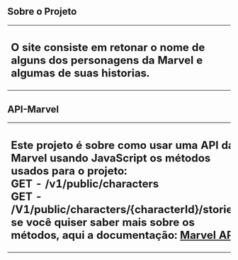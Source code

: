 ## Sobre o Projeto

<table>
    <tr>
        <td>
       	 	<h2>
            O site consiste em retonar o nome de alguns dos personagens da Marvel e algumas de suas historias.
            </h2>
        </td>
    </tr>

</table>

## API-Marvel

<table>
    <tr>
        <td>
       	 	<h2>
			Este projeto é sobre como usar uma API da Marvel usando JavaScript os métodos usados para o projeto:</br>
			GET - /v1/public/characters </br>
			GET - /V1/public/characters/{characterId}/stories</br>
			se você quiser saber mais sobre os métodos, aqui a documentação:
			<a href="https://developer.marvel.com/docs">Marvel API</a>
       	 	</h2>
        </td>
    </tr>
</table>
